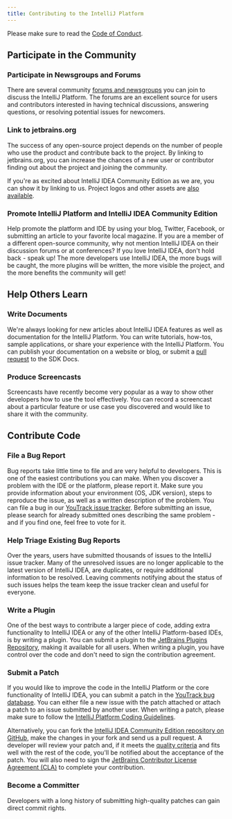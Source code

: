 ```yaml
---
title: Contributing to the IntelliJ Platform
---
```

<!-- Copyright 2000-2020 JetBrains s.r.o. and other contributors. Use of this source code is governed by the Apache 2.0 license that can be found in the LICENSE file. -->

Please make sure to read the [Code of Conduct](/CODE_OF_CONDUCT.md).

## Participate in the Community

### Participate in Newsgroups and Forums
There are several community [forums and newsgroups](https://intellij-support.jetbrains.com/hc/en-us/community/topics) you can join to discuss the IntelliJ Platform.
The forums are an excellent source for users and contributors interested in having technical discussions, answering questions, or resolving potential issues for newcomers.

### Link to jetbrains.org
The success of any open-source project depends on the number of people who use the product and contribute back to the project.
By linking to jetbrains.org, you can increase the chances of a new user or contributor finding out about the project and joining the community.

If you're as excited about IntelliJ IDEA Community Edition as we are, you can show it by linking to us.
Project logos and other assets are [also available](https://www.jetbrains.com/company/press/).

### Promote IntelliJ Platform and IntelliJ IDEA Community Edition
Help promote the platform and IDE by using your blog, Twitter, Facebook, or submitting an article to your favorite local magazine.
If you are a member of a different open-source community, why not mention IntelliJ IDEA on their discussion forums or at conferences? If you love IntelliJ IDEA, don't hold back - speak up! The more developers use IntelliJ IDEA, the more bugs will be caught, the more plugins will be written, the more visible the project, and the more benefits the community will get!

## Help Others Learn

### Write Documents
We're always looking for new articles about IntelliJ IDEA features as well as documentation for the IntelliJ Platform.
You can write tutorials, how-tos, sample applications, or share your experience with the IntelliJ Platform.
You can publish your documentation on a website or blog, or submit a [pull request](/CONTRIBUTING.md) to the SDK Docs.

### Produce Screencasts
Screencasts have recently become very popular as a way to show other developers how to use the tool effectively.
You can record a screencast about a particular feature or use case you discovered and would like to share it with the community.

## Contribute Code

### File a Bug Report
Bug reports take little time to file and are very helpful to developers.
This is one of the easiest contributions you can make.
When you discover a problem with the IDE or the platform, please report it.
Make sure you provide information about your environment (OS, JDK version), steps to reproduce the issue, as well as a written description of the problem.
You can file a bug in our [YouTrack issue tracker](https://youtrack.jetbrains.com/issues/IDEA).
Before submitting an issue, please search for already submitted ones describing the same problem - and if you find one, feel free to vote for it.

### Help Triage Existing Bug Reports
Over the years, users have submitted thousands of issues to the IntelliJ issue tracker.
Many of the unresolved issues are no longer applicable to the latest version of IntelliJ IDEA, are duplicates, or require additional information to be resolved.
Leaving comments notifying about the status of such issues helps the team keep the issue tracker clean and useful for everyone.

### Write a Plugin
One of the best ways to contribute a larger piece of code, adding extra functionality to IntelliJ IDEA or any of the other IntelliJ Platform-based IDEs, is by writing a plugin.
You can submit a plugin to the [JetBrains Plugins Repository](https://plugins.jetbrains.com/), making it available for all users.
When writing a plugin, you have control over the code and don't need to sign the contribution agreement.

### Submit a Patch
If you would like to improve the code in the IntelliJ Platform or the core functionality of IntelliJ IDEA, you can submit a patch in the [YouTrack bug database](https://youtrack.jetbrains.com/issues/IDEA).
You can either file a new issue with the patch attached or attach a patch to an issue submitted by another user.
When writing a patch, please make sure to follow the [IntelliJ Platform Coding Guidelines](intellij_coding_guidelines.md).

Alternatively, you can fork the [IntelliJ IDEA Community Edition repository on GitHub](https://github.com/JetBrains/intellij-community), make the changes in your fork and send us a pull request.
A developer will review your patch and, if it meets the [quality criteria](intellij_coding_guidelines.md) and fits well with the rest of the code, you'll be notified about the acceptance of the patch.
You will also need to sign the [JetBrains Contributor License Agreement (CLA)](https://www.jetbrains.com/agreements/cla/) to complete your contribution.

### Become a Committer
Developers with a long history of submitting high-quality patches can gain direct commit rights.
